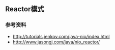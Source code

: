 

## Reactor模式

### 参考资料
- http://tutorials.jenkov.com/java-nio/index.html
- http://www.jasongj.com/java/nio_reactor/